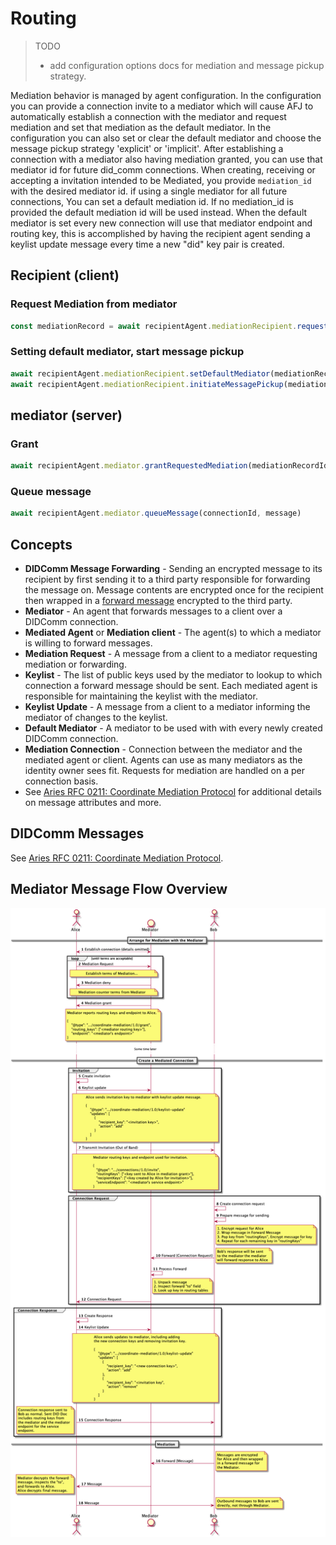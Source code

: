 # Routing

> TODO
>
> - add configuration options docs for mediation and message pickup strategy.

Mediation behavior is managed by agent configuration. In the configuration you can provide a connection invite to a mediator which will cause AFJ to automatically establish a connection with the mediator and request mediation and set that mediation as the default mediator. In the configuration you can also set or clear the default mediator and choose the message pickup strategy 'explicit' or 'implicit'. After establishing a connection with a mediator also having mediation granted, you can use that mediator id for future did_comm connections. When creating, receiving or accepting a invitation intended to be Mediated, you provide `mediation_id` with the desired mediator id. if using a single mediator for all future connections, You can set a default mediation id. If no mediation_id is provided the default mediation id will be used instead. When the default mediator is set every new connection will use that mediator endpoint and routing key, this is accomplished by having the recipient agent sending a keylist update message every time a new "did" key pair is created.

## Recipient (client)

### Request Mediation from mediator

```ts
const mediationRecord = await recipientAgent.mediationRecipient.requestAndAwaitGrant(recipientMediatorConnection)
```

### Setting default mediator, start message pickup

```ts
await recipientAgent.mediationRecipient.setDefaultMediator(mediationRecord)
await recipientAgent.mediationRecipient.initiateMessagePickup(mediationRecord)
```

## mediator (server)

### Grant

```ts
await recipientAgent.mediator.grantRequestedMediation(mediationRecordId)
```

### Queue message

```ts
await recipientAgent.mediator.queueMessage(connectionId, message)
```

## Concepts

- **DIDComm Message Forwarding** - Sending an encrypted message to its recipient by first sending it to a third party responsible for forwarding the message on. Message contents are encrypted once for the recipient then wrapped in a [forward message](https://github.com/hyperledger/aries-rfcs/blob/master/concepts/0094-cross-domain-messaging/README.md#corerouting10forward) encrypted to the third party.
- **Mediator** - An agent that forwards messages to a client over a DIDComm connection.
- **Mediated Agent** or **Mediation client** - The agent(s) to which a mediator is willing to forward messages.
- **Mediation Request** - A message from a client to a mediator requesting mediation or forwarding.
- **Keylist** - The list of public keys used by the mediator to lookup to which connection a forward message should be sent. Each mediated agent is responsible for maintaining the keylist with the mediator.
- **Keylist Update** - A message from a client to a mediator informing the mediator of changes to the keylist.
- **Default Mediator** - A mediator to be used with with every newly created DIDComm connection.
- **Mediation Connection** - Connection between the mediator and the mediated agent or client. Agents can use as many mediators as the identity owner sees fit. Requests for mediation are handled on a per connection basis.
- See [Aries RFC 0211: Coordinate Mediation Protocol](https://github.com/hyperledger/aries-rfcs/blob/master/features/0211-route-coordination/README.md) for additional details on message attributes and more.

## DIDComm Messages

See [Aries RFC 0211: Coordinate Mediation Protocol](https://github.com/hyperledger/aries-rfcs/blob/master/features/0211-route-coordination/README.md).

## Mediator Message Flow Overview

![Mediator Message Flow](/docs/images/mediation-message-flow.png)
